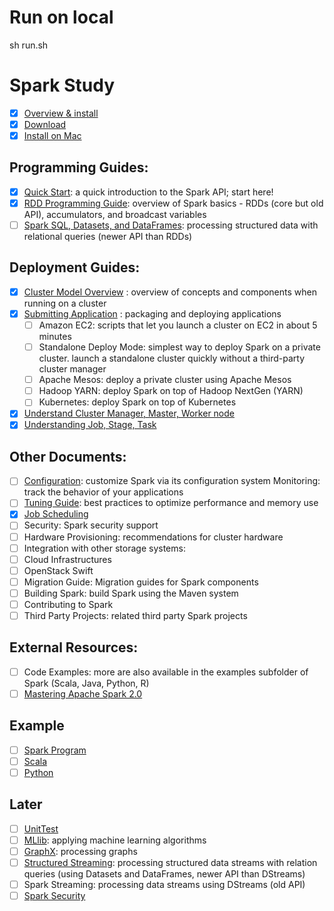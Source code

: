 # Run on local
sh run.sh

# Spark Study

- [x] [Overview & install](https://spark.apache.org/docs/latest/)
- [x] [Download](https://spark.apache.org/downloads.html)
- [x] [Install on Mac](https://medium.com/beeranddiapers/installing-apache-spark-on-mac-os-ce416007d79f)

## Programming Guides:
- [x] [Quick Start](https://spark.apache.org/docs/latest/quick-start.html): a quick introduction to the Spark API; start here!
- [x] [RDD Programming Guide](https://spark.apache.org/docs/latest/rdd-programming-guide.html): overview of Spark basics - RDDs (core but old API), accumulators, and broadcast variables
- [ ] [Spark SQL, Datasets, and DataFrames](https://spark.apache.org/docs/latest/sql-getting-started.html): processing structured data with relational queries (newer API than RDDs)

## Deployment Guides:
- [x] [Cluster Model Overview](cluster-model-overview.md) : overview of concepts and components when running on a cluster
- [x] [Submitting Application](https://spark.apache.org/docs/latest/submitting-applications.html) : packaging and deploying applications
  - [ ] Amazon EC2: scripts that let you launch a cluster on EC2 in about 5 minutes
  - [ ] Standalone Deploy Mode: simplest way to deploy Spark on a private cluster. launch a standalone cluster quickly without a third-party cluster manager
  - [ ] Apache Mesos: deploy a private cluster using Apache Mesos
  - [ ] Hadoop YARN: deploy Spark on top of Hadoop NextGen (YARN)
  - [ ] Kubernetes: deploy Spark on top of Kubernetes
- [x] [Understand Cluster Manager, Master, Worker node](understanding-cluster-manager-master-worker-node.md)
- [x] [Understanding Job, Stage, Task](understanding-job-stage-task.md)

## Other Documents:

- [ ] [Configuration](https://spark.apache.org/docs/latest/configuration.html): customize Spark via its configuration system
Monitoring: track the behavior of your applications
- [ ] [Tuning Guide](https://spark.apache.org/docs/latest/tuning.html): best practices to optimize performance and memory use
- [X] [Job Scheduling](job-scheduling.md)
- [ ] Security: Spark security support
- [ ] Hardware Provisioning: recommendations for cluster hardware
- [ ] Integration with other storage systems:
- [ ] Cloud Infrastructures
- [ ] OpenStack Swift
- [ ] Migration Guide: Migration guides for Spark components
- [ ] Building Spark: build Spark using the Maven system
- [ ] Contributing to Spark
- [ ] Third Party Projects: related third party Spark projects

## External Resources:
- [ ] Code Examples: more are also available in the examples subfolder of Spark (Scala, Java, Python, R)
- [ ] [Mastering Apache Spark 2.0](https://mallikarjuna_g.gitbooks.io/spark/content/)

## Example
- [ ] [Spark Program](https://spark.apache.org/examples.html)
- [ ] [Scala](https://github.com/apache/spark/tree/master/examples/src/main/scala/org/apache/spark/examples)
- [ ] [Python](https://github.com/apache/spark/tree/master/examples/src/main/python)

## Later
- [ ] [UnitTest](https://spark.apache.org/docs/latest/rdd-programming-guide.html#unit-testing)
- [ ] [MLlib](https://spark.apache.org/docs/latest/ml-guide.html): applying machine learning algorithms
- [ ] [GraphX](https://spark.apache.org/docs/latest/graphx-programming-guide.html): processing graphs
- [ ] [Structured Streaming](https://spark.apache.org/docs/latest/structured-streaming-programming-guide.html): processing structured data streams with relation queries (using Datasets and DataFrames, newer API than DStreams)
- [ ] Spark Streaming: processing data streams using DStreams (old API)
- [ ] [Spark Security](https://spark.apache.org/docs/latest/security.html)